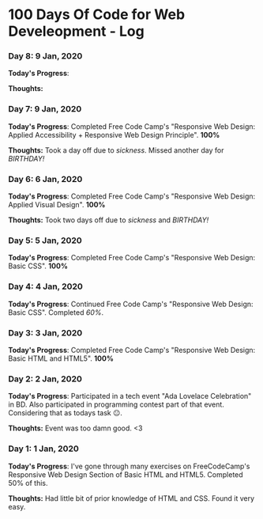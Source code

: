 # 100 Days Of Code for Web Develeopment - Log



### Day 8: 9 Jan, 2020

**Today's Progress**: 

**Thoughts:**


### Day 7: 9 Jan, 2020

**Today's Progress**: Completed Free Code Camp's "Responsive Web Design: Applied Accessibility + Responsive Web Design Principle". **100%**

**Thoughts:** Took a day off due to *sickness*. Missed another day for *BIRTHDAY!*


### Day 6: 6 Jan, 2020

**Today's Progress**: Completed Free Code Camp's "Responsive Web Design: Applied Visual Design". **100%**

**Thoughts:** Took two days off due to *sickness* and *BIRTHDAY!*


### Day 5: 5 Jan, 2020

**Today's Progress**: Completed Free Code Camp's "Responsive Web Design: Basic CSS". **100%**


### Day 4: 4 Jan, 2020

**Today's Progress**: Continued Free Code Camp's "Responsive Web Design: Basic CSS". Completed *60%*.


### Day 3: 3 Jan, 2020

**Today's Progress**: Completed Free Code Camp's "Responsive Web Design: Basic HTML and HTML5". **100%**


### Day 2: 2 Jan, 2020

**Today's Progress**: Participated in a tech event "Ada Lovelace Celebration" in BD. Also participated in programming contest part of that event. Considering that as todays task 😐.

**Thoughts:** Event was too damn good. <3

### Day 1: 1 Jan, 2020

**Today's Progress**: I've gone through many exercises on FreeCodeCamp's Responsive Web Design Section of Basic HTML and HTML5. Completed 50% of this.

**Thoughts:** Had little bit of prior knowledge of HTML and CSS. Found it very easy.

<!--### Day 0: February 30, 2016 (Example 1)
##### (delete me or comment me out)

**Today's Progress**: Fixed CSS, worked on canvas functionality for the app.

**Thoughts:** I really struggled with CSS, but, overall, I feel like I am slowly getting better at it. Canvas is still new for me, but I managed to figure out some basic functionality.

**Link to work:** [Calculator App](http://www.example.com)

### Day 0: February 30, 2016 (Example 2)
##### (delete me or comment me out)

**Today's Progress**: Fixed CSS, worked on canvas functionality for the app.

**Thoughts**: I really struggled with CSS, but, overall, I feel like I am slowly getting better at it. Canvas is still new for me, but I managed to figure out some basic functionality.

**Link(s) to work**: [Calculator App](http://www.example.com)


### Day 1: June 27, Monday

**Today's Progress**: I've gone through many exercises on FreeCodeCamp.

**Thoughts** I've recently started coding, and it's a great feeling when I finally solve an algorithm challenge after a lot of attempts and hours spent.

**Link(s) to work**
1. [Find the Longest Word in a String](https://www.freecodecamp.com/challenges/find-the-longest-word-in-a-string)
2. [Title Case a Sentence](https://www.freecodecamp.com/challenges/title-case-a-sentence)
-->
